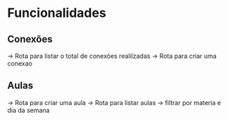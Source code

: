 # Funcionalidades

## Conexões

-> Rota para listar o total de conexões realilzadas
-> Rota para criar uma conexao 

## Aulas 
-> Rota para criar uma aula 
-> Rota para listar aulas 
  -> filtrar por materia e dia da semana

